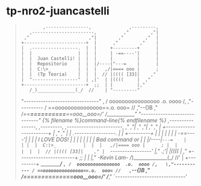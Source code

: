 # tp-nro2-juancastelli
>             ,----------------,              ,---------,
>        ,-----------------------,          ,"        ,"|
>      ,"                      ,"|        ,"        ,"  |
>     +-----------------------+  |      ,"        ,"    |
>     |  .-----------------.  |  |     +---------+      |
>     |  |                 |  |  |     | -==----'|      |
>     |  |  Juan Castelli! |  |  |     |         |      |
>     |  |  Repositorio    |  |  |/----|"---=    |      |
>     |  |  C:\>_          |  |  |   ,/|==== ooo |      ;
>     |  |  (Tp Teoria)    |  |  |  // |(((( [33]|    ,"
>     |  "-----------------"  | ,|'  | |((((     |  ,"
>     +-----------------------+  ;;  | |         |,"   
>        /_)______________(_/  //    | "---------"
>    "-------------------------------"   ,
>   /  oooooooooooooooo  .o.  oooo /,   \,"----------
>  / ==ooooooooooooooo==.o.  ooo= //   ,"\--{)B     ,"
> /_==__==========__==_ooo__ooo=_/'   /___________,"
> "-----------------------------"
{% filename %}command-line{% endfilename %}
             ,----------------,              ,---------,
        ,-----------------------,          ,"        ,"|
      ,"                      ,"|        ,"        ,"  |
     +-----------------------+  |      ,"        ,"    |
     |  .-----------------.  |  |     +---------+      |
     |  |                 |  |  |     | -==----'|      |
     |  |  I LOVE DOS!    |  |  |     |         |      |
     |  |  Bad command or |  |  |/----|`---=    |      |
     |  |  C:\>_          |  |  |   ,/|==== ooo |      ;
     |  |                 |  |  |  // |(((( [33]|    ,"
     |  `-----------------'  |," .;'| |((((     |  ,"
     +-----------------------+  ;;  | |         |,"     -Kevin Lam-
        /_)______________(_/  //'   | +---------+
   ___________________________/___  `,
  /  oooooooooooooooo  .o.  oooo /,   \,"-----------
 / ==ooooooooooooooo==.o.  ooo= //   ,`\--{)B     ,"
/_==__==========__==_ooo__ooo=_/'   /___________,"
`-----------------------------'
